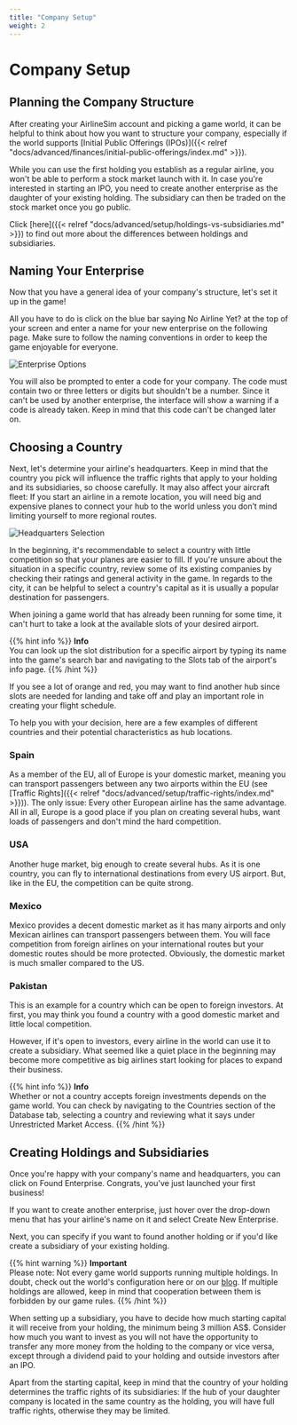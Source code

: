 ```yaml
---
title: "Company Setup"
weight: 2
---
```


# Company Setup

## Planning the Company Structure

After creating your AirlineSim account and picking a game world, it can be helpful to think about how you want to structure your company, especially if the world supports [Initial Public Offerings (IPOs)]({{< relref "docs/advanced/finances/initial-public-offerings/index.md" >}}).

While you can use the first holding you establish as a regular airline, you won't be able to perform a stock market launch with it. In case you're interested in starting an IPO, you need to create another enterprise as the daughter of your existing holding. The subsidiary can then be traded on the stock market once you go public. 

Click [here]({{< relref "docs/advanced/setup/holdings-vs-subsidiaries.md" >}}) to find out more about the differences between holdings and subsidiaries. 

## Naming Your Enterprise

Now that you have a general idea of your company's structure, let's set it up in the game!

All you have to do is click on the blue bar saying No Airline Yet? at the top of your screen and enter a name for your new enterprise on the following page. Make sure to follow the naming conventions in order to keep the game enjoyable for everyone.

![Enterprise Options](found_enterprise_01.png "Enterprise Options")

You will also be prompted to enter a code for your company. The code must contain two or three letters or digits but shouldn't be a number. Since it can't be used by another enterprise, the interface will show a warning if a code is already taken. Keep in mind that this code can't be changed later on.

## Choosing a Country

Next, let's determine your airline's headquarters. Keep in mind that the country you pick will influence the traffic rights that apply to your holding and its subsidiaries, so choose carefully. It may also affect your aircraft fleet: If you start an airline in a remote location, you will need big and expensive planes to connect your hub to the world unless you don’t mind limiting yourself to more regional routes. 

![Headquarters Selection](headquarters_01.png "Headquarters Selection")

In the beginning, it's recommendable to select a country with little competition so that your planes are easier to fill. If you're unsure about the situation in a specific country, review some of its existing companies by checking their ratings and general activity in the game. In regards to the city, it can be helpful to select a country's capital as it is usually a popular destination for passengers.

When joining a game world that has already been running for some time, it can't hurt to take a look at the available slots of your desired airport. 

{{% hint info %}}
**Info**  
You can look up the slot distribution for a specific airport by typing its name into the game's search bar and navigating to the Slots tab of the airport's info page.
{{% /hint %}}

If you see a lot of orange and red, you may want to find another hub since slots are needed for landing and take off and play an important role in creating your flight schedule.

To help you with your decision, here are a few examples of different countries and their potential characteristics as hub locations.

### Spain

As a member of the EU, all of Europe is your domestic market, meaning you can transport passengers between any two airports within the EU (see [Traffic Rights]({{< relref "docs/advanced/setup/traffic-rights/index.md" >}})). The only issue: Every other European airline has the same advantage. All in all, Europe is a good place if you plan on creating several hubs, want loads of passengers and don't mind the hard competition.

### USA

Another huge market, big enough to create several hubs. As it is one country, you can fly to international destinations from every US airport. But, like in the EU, the competition can be quite strong.

### Mexico

Mexico provides a decent domestic market as it has many airports and only Mexican airlines can transport passengers between them. You will face competition from foreign airlines on your international routes but your domestic routes should be more protected. Obviously, the domestic market is much smaller compared to the US.

### Pakistan

This is an example for a country which can be open to foreign investors. At first, you may think you found a country with a good domestic market and little local competition.

However, if it's open to investors, every airline in the world can use it to create a subsidiary. What seemed like a quiet place in the beginning may become more competitive as big airlines start looking for places to expand their business.

{{% hint info %}}
**Info**  
Whether or not a country accepts foreign investments depends on the game world. You can check by navigating to the Countries section of the Database tab, selecting a country and reviewing what it says under Unrestricted Market Access.
{{% /hint %}}

## Creating Holdings and Subsidiaries

Once you're happy with your company's name and headquarters, you can click on Found Enterprise. Congrats, you've just launched your first business!

If you want to create another enterprise, just hover over the drop-down menu that has your airline's name on it and select Create New Enterprise. 

Next, you can specify if you want to found another holding or if you'd like create a subsidiary of your existing holding.

{{% hint warning %}}
**Important**  
Please note: Not every game world supports running multiple holdings. In doubt, check out the world's configuration here or on our [blog](https://www.airlinesim.aero/blog/). If multiple holdings are allowed, keep in mind that cooperation between them is forbidden by our game rules.
{{% /hint %}}

When setting up a subsidiary, you have to decide how much starting capital it will receive from your holding, the minimum being 3 million AS$. Consider how much you want to invest as you will not have the opportunity to transfer any more money from the holding to the company or vice versa, except through a dividend paid to your holding and outside investors after an IPO.

Apart from the starting capital, keep in mind that the country of your holding determines the traffic rights of its subsidiaries: If the hub of your daughter company is located in the same country as the holding, you will have full traffic rights, otherwise they may be limited. 

